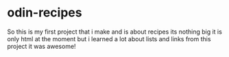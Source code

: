 # odin-recipes
So this is my first project that i make and is about recipes 
its nothing big it is only html at the moment
but i learned a lot about lists and links from this project
it was awesome!